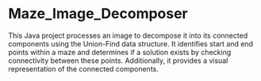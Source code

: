 # Maze_Image_Decomposer
This Java project processes an image to decompose it into its connected components using the Union-Find data structure. It identifies start and end points within a maze and determines if a solution exists by checking connectivity between these points. Additionally, it provides a visual representation of the connected components.
